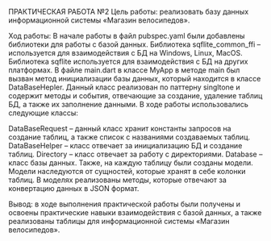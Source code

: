 ПРАКТИЧЕСКАЯ РАБОТА №2
Цель работы: реализовать базу данных информационной системы «Магазин велосипедов».

Ход работы: 
В начале работы в файл pubspec.yaml были добавлены библиотеки для работы с базой данных. Библиотека sqflite_common_ffi – используется для взаимодействия с БД на Windows, Linux, MacOS. Библиотека sqflite используется для взаимодействия с БД на других платформах. В файле main.dart в классе MyApp в методе main был вызван метод инициализации базы данных, который находится в классе DataBaseHepler. Данный класс реализован по паттерну singltone и содержит методы и события, отвечающие за создание, удаление таблиц БД, а также их заполнение данными. В ходе работы использовались следующие классы:

DataBaseRequest – данный класс хранит константы запросов на создание таблиц, а также список с названиями создаваемых таблиц.
DataBaseHelper – класс отвечает за инициализацию БД и создание таблиц.
Directory – класс отвечает за работу с директориями.
Database – класс базы данных. Также, на каждую таблицу были созданы модели. Модели наследуются от сущностей, которые хранят в себе колонки таблиц. В моделях реализованы методы, которые отвечают за конвертацию данных в JSON формат.

Вывод: в ходе выполнения практической работы были получены и освоены практические навыки взаимодействия с базой данных, а также реализованы таблицы для информационной системы «Магазин велосипедов».